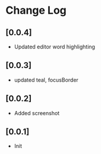 # Change Log

## [0.0.4]

- Updated editor word highlighting

## [0.0.3]

- updated teal, focusBorder

## [0.0.2]

- Added screenshot

## [0.0.1]

- Init
